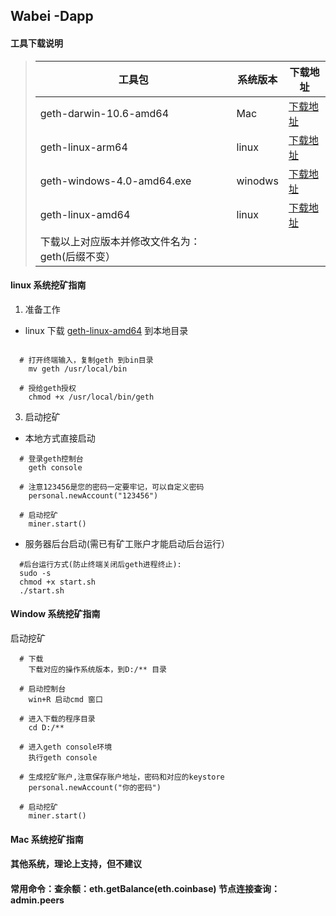

## Wabei -Dapp 

#### 工具下载说明

> |工具包|系统版本|下载地址|
> |-|-|-|
> |geth-darwin-10.6-amd64|Mac|[下载地址](https://github.com/wabei/miner/blob/master/geth-darwin-10.6-amd64)|
> |geth-linux-arm64|linux|[下载地址](https://github.com/wabei/miner/blob/master/geth-linux-arm64)|
> |geth-windows-4.0-amd64.exe|winodws|[下载地址](https://github.com/wabei/miner/blob/master/geth-windows-4.0-amd64.exe)|
> |geth-linux-amd64|linux|[下载地址](https://github.com/wabei/miner/blob/master/geth-linux-amd64)|
> |下载以上对应版本并修改文件名为：geth(后缀不变）|
#### linux 系统挖矿指南

  1. 准备工作
	
  - linux 下载 [geth-linux-amd64](https://github.com/wabei/miner/geth-linux-amd64) 到本地目录

````
  
  # 打开终端输入，复制geth 到bin目录
    mv geth /usr/local/bin  

  # 授给geth授权
    chmod +x /usr/local/bin/geth
````
  
  3. 启动挖矿
  
  - 本地方式直接启动
  ````
    # 登录geth控制台
      geth console 

    # 注意123456是您的密码一定要牢记，可以自定义密码
      personal.newAccount("123456") 

    # 启动挖矿
      miner.start() 
````
    
  - 服务器后台启动(需已有矿工账户才能启动后台运行）
  
````
  #后台运行方式(防止终端关闭后geth进程终止):
  sudo -s
  chmod +x start.sh
  ./start.sh
````

#### Window 系统挖矿指南
 
 启动挖矿
 
````
  # 下载
    下载对应的操作系统版本，到D:/** 目录

  # 启动控制台
    win+R 启动cmd 窗口

  # 进入下载的程序目录
    cd D:/**

  # 进入geth console环境
    执行geth console 

  # 生成挖矿账户,注意保存账户地址，密码和对应的keystore
    personal.newAccount("你的密码")

  # 启动挖矿
    miner.start()
````
  
#### Mac 系统挖矿指南

#### 其他系统，理论上支持，但不建议
#### 常用命令：查余额：eth.getBalance(eth.coinbase)  节点连接查询：admin.peers   

